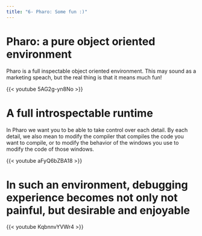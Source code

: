 ```yaml
---
title: "6- Pharo: Some fun :)"
---
```


Pharo: a pure object oriented environment
==========================================

Pharo is a full inspectable object oriented environment. This may sound as a marketing speach, but the real thing is that it means much fun! 


{{< youtube 5AG2g-yn8No >}}


A full introspectable runtime
===============================

In Pharo we want you to be able to take control over each detail.
By each detail, we also mean to modify the compiler that compiles the code you want to compile, or to modify the behavior of the windows you use to modify the code of those windows.

{{< youtube aFyQ6bZBA18 >}}


In such an environment, debugging experience becomes not only not painful, but desirable and enjoyable
==========================================
{{< youtube KqbnnvYVWr4 >}}
